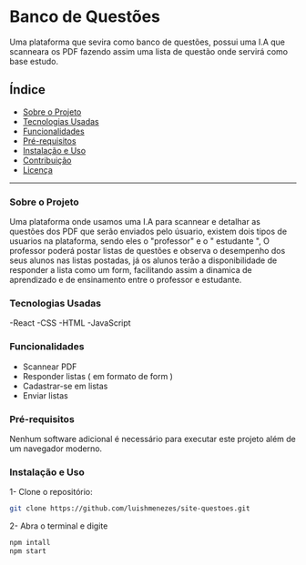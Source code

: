 
# Banco de Questões

Uma plataforma que sevira como banco de questões, possui uma I.A que scanneara os PDF fazendo assim uma lista de questão onde servirá como base estudo. 


## Índice
- [Sobre o Projeto](#sobre-o-projeto)
- [Tecnologias Usadas](#tecnologias-usadas)
- [Funcionalidades](#funcionalidades)
- [Pré-requisitos](#pré-requisitos)
- [Instalação e Uso](#instalação-e-uso)
- [Contribuição](#contribuição)
- [Licença](#licença)

---

### Sobre o Projeto

Uma plataforma onde usamos uma I.A para scannear e detalhar as questões dos PDF que serão enviados pelo úsuario, existem dois tipos de usuarios na plataforma, sendo eles o "professor" e o " estudante ", O professor poderá postar listas de questões e observa o desempenho dos seus alunos nas listas postadas,
já os alunos terão a disponibilidade de responder a lista como um form, facilitando assim a dinamica de aprendizado e de ensinamento entre o professor e estudante.

### Tecnologias Usadas

-React
-CSS
-HTML
-JavaScript

### Funcionalidades

- Scannear PDF
- Responder listas ( em formato de form )
- Cadastrar-se em listas
- Enviar listas

### Pré-requisitos

Nenhum software adicional é necessário para executar este projeto além de um navegador moderno.

### Instalação e Uso

1-  Clone o repositório:
```bash
git clone https://github.com/luishmenezes/site-questoes.git 
  ```   

2- Abra o terminal e digite 
``` bash
npm intall 
npm start 
```
